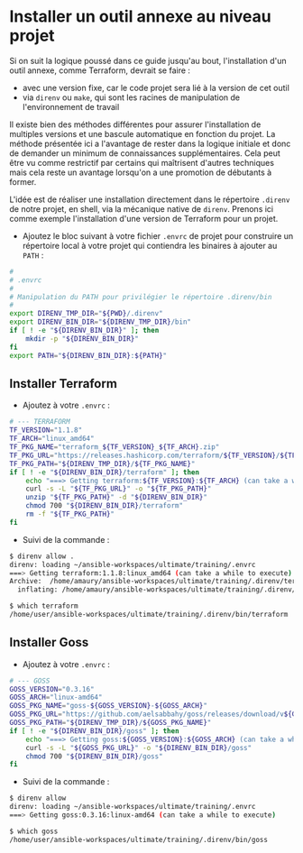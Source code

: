 # Installer un outil annexe au niveau projet

Si on suit la logique poussé dans ce guide jusqu'au bout, l'installation d'un outil annexe, comme Terraform,
devrait se faire : 

* avec une version fixe, car le code projet sera lié à la version de cet outil
* via `direnv` ou `make`, qui sont les racines de manipulation de l'environnement de travail

Il existe bien des méthodes différentes pour assurer l'installation de multiples versions et une bascule automatique en fonction
du projet. La méthode présentée ici a l'avantage de rester dans la logique initiale et donc de demander un minimum de connaissances
supplémentaires. Cela peut être vu comme restrictif par certains qui maîtrisent d'autres techniques mais cela reste un avantage 
lorsqu'on a une promotion de débutants à former.

L'idée est de réaliser une installation directement dans le répertoire `.direnv` de notre projet, en shell, via la mécanique native
de `direnv`. Prenons ici comme exemple l'installation d'une version de Terraform pour un projet.

* Ajoutez le bloc suivant à votre fichier `.envrc` de projet pour construire un répertoire local à votre projet
qui contiendra les binaires à ajouter au `PATH` :

```bash
#
# .envrc
#
# Manipulation du PATH pour privilégier le répertoire .direnv/bin
#
export DIRENV_TMP_DIR="${PWD}/.direnv"
export DIRENV_BIN_DIR="${DIRENV_TMP_DIR}/bin"
if [ ! -e "${DIRENV_BIN_DIR}" ]; then
    mkdir -p "${DIRENV_BIN_DIR}"
fi
export PATH="${DIRENV_BIN_DIR}:${PATH}"
```

## Installer Terraform

* Ajoutez à votre `.envrc` :

```bash
# --- TERRAFORM
TF_VERSION="1.1.8"
TF_ARCH="linux_amd64"
TF_PKG_NAME="terraform_${TF_VERSION}_${TF_ARCH}.zip"
TF_PKG_URL="https://releases.hashicorp.com/terraform/${TF_VERSION}/${TF_PKG_NAME}" 
TF_PKG_PATH="${DIRENV_TMP_DIR}/${TF_PKG_NAME}" 
if [ ! -e "${DIRENV_BIN_DIR}/terraform" ]; then
    echo "===> Getting terraform:${TF_VERSION}:${TF_ARCH} (can take a while to execute)"
    curl -s -L "${TF_PKG_URL}" -o "${TF_PKG_PATH}"
    unzip "${TF_PKG_PATH}" -d "${DIRENV_BIN_DIR}"
    chmod 700 "${DIRENV_BIN_DIR}/terraform"
    rm -f "${TF_PKG_PATH}"
fi
```

* Suivi de la commande :

```bash session
$ direnv allow .
direnv: loading ~/ansible-workspaces/ultimate/training/.envrc
===> Getting terraform:1.1.8:linux_amd64 (can take a while to execute)
Archive:  /home/amaury/ansible-workspaces/ultimate/training/.direnv/terraform_1.1.8_linux_amd64.zip
  inflating: /home/amaury/ansible-workspaces/ultimate/training/.direnv/bin/terraform  

$ which terraform
/home/user/ansible-workspaces/ultimate/training/.direnv/bin/terraform
```

## Installer Goss

* Ajoutez à votre `.envrc` :

```bash
# --- GOSS
GOSS_VERSION="0.3.16"
GOSS_ARCH="linux-amd64"
GOSS_PKG_NAME="goss-${GOSS_VERSION}-${GOSS_ARCH}"
GOSS_PKG_URL="https://github.com/aelsabbahy/goss/releases/download/v${GOSS_VERSION}/${GOSS_PKG_NAME}" 
GOSS_PKG_PATH="${DIRENV_TMP_DIR}/${GOSS_PKG_NAME}" 
if [ ! -e "${DIRENV_BIN_DIR}/goss" ]; then
    echo "===> Getting goss:${GOSS_VERSION}:${GOSS_ARCH} (can take a while to execute)"
    curl -s -L "${GOSS_PKG_URL}" -o "${DIRENV_BIN_DIR}/goss"
    chmod 700 "${DIRENV_BIN_DIR}/goss"
fi
```

* Suivi de la commande :

```bash session
$ direnv allow
direnv: loading ~/ansible-workspaces/ultimate/training/.envrc
===> Getting goss:0.3.16:linux-amd64 (can take a while to execute)

$ which goss
/home/user/ansible-workspaces/ultimate/training/.direnv/bin/goss
```

